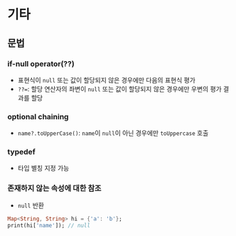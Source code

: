 # 기타

## 문법

### if-null operator(??)

- 표현식이 `null` 또는 값이 할당되지 않은 경우에만 다음의 표현식 평가
- `??=`: 할당 연산자의 좌변이 `null` 또는 값이 할당되지 않은 경우에만 우변의 평가 결과를 할당

### optional chaining

- `name?.toUpperCase()`: `name`이 `null`이 아닌 경우에만 `toUppercase` 호출

### typedef

- 타입 별칭 지정 가능

### 존재하지 않는 속성에 대한 참조

- `null` 반환

```dart
Map<String, String> hi = {'a': 'b'};
print(hi['name']); // null
```